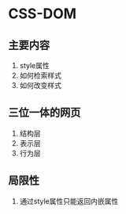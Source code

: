 # CSS-DOM

## 主要内容
1. style属性
2. 如何检索样式
3. 如何改变样式

## 三位一体的网页
1. 结构层
2. 表示层
3. 行为层

## 局限性
1. 通过style属性只能返回内嵌属性